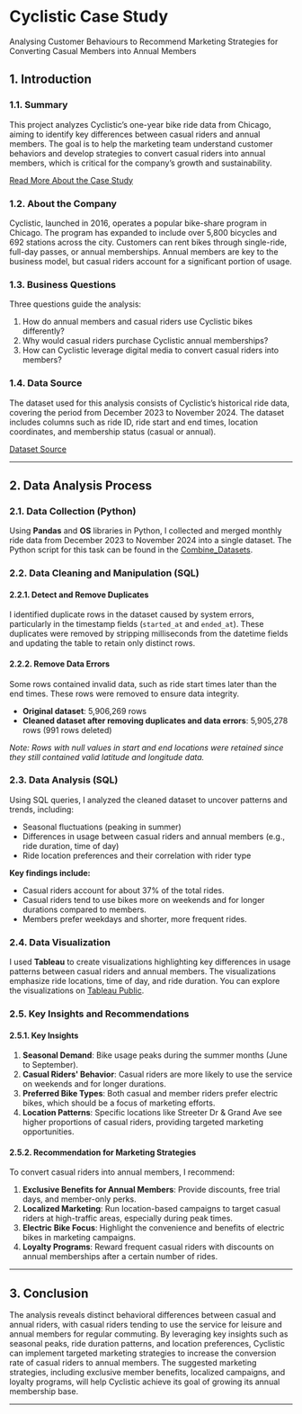 # Cyclistic Case Study

Analysing Customer Behaviours to Recommend Marketing Strategies for Converting Casual Members into Annual Members

<!-- ## Table of Contents

1. [Introduction](#1-introduction)
   1.1. [Summary](#11-summary)
   1.2. [About the Company](#12-about-the-company)
   1.3. [Business Questions](#13-business-questions)
   1.4. [Data Source](#14-data-source)
2. [Data Analysis Process](#2-data-analysis-process)
   2.1. [Data Collection (Python)](#21-data-collection-python)
   2.2. [Data Cleaning and Manipulation (SQL)](#22-data-cleaning-and-manipulation-sql)
   - 2.2.1. [Detect and Remove Duplicates](#221-detect-and-remove-duplicates)
   - 2.2.2. [Remove Data Errors](#222-remove-data-errors)
     2.3. [Data Analysis (SQL)](#23-data-analysis-sql)
     2.4. [Data Visualization](#24-data-visualization)
     2.5. [Key Insights and Recommendations](#25-key-insights-and-recommendations)
   - 2.5.1. [Key Insights](#251-key-insights)
   - 2.5.2. [Recommendation for Marketing Strategies](#252-recommendation-for-marketing-strategies)
3. [Conclusion](#3-conclusion)

--- -->

## 1. Introduction

### 1.1. Summary

This project analyzes Cyclistic’s one-year bike ride data from Chicago, aiming to identify key differences between casual riders and annual members. The goal is to help the marketing team understand customer behaviors and develop strategies to convert casual riders into annual members, which is critical for the company’s growth and sustainability.

[Read More About the Case Study](/Case%20Study%201_How%20does%20a%20bike-shared%20navigate%20speedy%20success_.pdf)

### 1.2. About the Company

Cyclistic, launched in 2016, operates a popular bike-share program in Chicago. The program has expanded to include over 5,800 bicycles and 692 stations across the city. Customers can rent bikes through single-ride, full-day passes, or annual memberships. Annual members are key to the business model, but casual riders account for a significant portion of usage.

### 1.3. Business Questions

Three questions guide the analysis:

1. How do annual members and casual riders use Cyclistic bikes differently?
2. Why would casual riders purchase Cyclistic annual memberships?
3. How can Cyclistic leverage digital media to convert casual riders into members?

### 1.4. Data Source

The dataset used for this analysis consists of Cyclistic’s historical ride data, covering the period from December 2023 to November 2024. The dataset includes columns such as ride ID, ride start and end times, location coordinates, and membership status (casual or annual).

[Dataset Source](https://divvy-tripdata.s3.amazonaws.com/index.html)

---

## 2. Data Analysis Process

### 2.1. Data Collection (Python)

Using **Pandas** and **OS** libraries in Python, I collected and merged monthly ride data from December 2023 to November 2024 into a single dataset. The Python script for this task can be found in the [Combine_Datasets](/Combine_Datasets.ipynb).

### 2.2. Data Cleaning and Manipulation (SQL)

#### 2.2.1. Detect and Remove Duplicates

I identified duplicate rows in the dataset caused by system errors, particularly in the timestamp fields (`started_at` and `ended_at`). These duplicates were removed by stripping milliseconds from the datetime fields and updating the table to retain only distinct rows.

#### 2.2.2. Remove Data Errors

Some rows contained invalid data, such as ride start times later than the end times. These rows were removed to ensure data integrity.

- **Original dataset**: 5,906,269 rows
- **Cleaned dataset after removing duplicates and data errors**: 5,905,278 rows (991 rows deleted)

_Note: Rows with null values in start and end locations were retained since they still contained valid latitude and longitude data._

### 2.3. Data Analysis (SQL)

Using SQL queries, I analyzed the cleaned dataset to uncover patterns and trends, including:

- Seasonal fluctuations (peaking in summer)
- Differences in usage between casual riders and annual members (e.g., ride duration, time of day)
- Ride location preferences and their correlation with rider type

**Key findings include:**

- Casual riders account for about 37% of the total rides.
- Casual riders tend to use bikes more on weekends and for longer durations compared to members.
- Members prefer weekdays and shorter, more frequent rides.

### 2.4. Data Visualization

I used **Tableau** to create visualizations highlighting key differences in usage patterns between casual riders and annual members. The visualizations emphasize ride locations, time of day, and ride duration. You can explore the visualizations on [Tableau Public](https://public.tableau.com/app/profile/aimee.le9707/viz/CyclisticDashboard_17343165311580/Dashboard1).

### 2.5. Key Insights and Recommendations

#### 2.5.1. Key Insights

1. **Seasonal Demand**: Bike usage peaks during the summer months (June to September).
2. **Casual Riders' Behavior**: Casual riders are more likely to use the service on weekends and for longer durations.
3. **Preferred Bike Types**: Both casual and member riders prefer electric bikes, which should be a focus of marketing efforts.
4. **Location Patterns**: Specific locations like Streeter Dr & Grand Ave see higher proportions of casual riders, providing targeted marketing opportunities.

#### 2.5.2. Recommendation for Marketing Strategies

To convert casual riders into annual members, I recommend:

1. **Exclusive Benefits for Annual Members**: Provide discounts, free trial days, and member-only perks.
2. **Localized Marketing**: Run location-based campaigns to target casual riders at high-traffic areas, especially during peak times.
3. **Electric Bike Focus**: Highlight the convenience and benefits of electric bikes in marketing campaigns.
4. **Loyalty Programs**: Reward frequent casual riders with discounts on annual memberships after a certain number of rides.

---

## 3. Conclusion

The analysis reveals distinct behavioral differences between casual and annual riders, with casual riders tending to use the service for leisure and annual members for regular commuting. By leveraging key insights such as seasonal peaks, ride duration patterns, and location preferences, Cyclistic can implement targeted marketing strategies to increase the conversion rate of casual riders to annual members. The suggested marketing strategies, including exclusive member benefits, localized campaigns, and loyalty programs, will help Cyclistic achieve its goal of growing its annual membership base.

---
